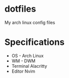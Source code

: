 # dotfiles
My arch linux config files 

# Specifications 
- OS - Arch Linux
- WM - DWM 
- Terminal Alacritty
- Editor Nvim 
